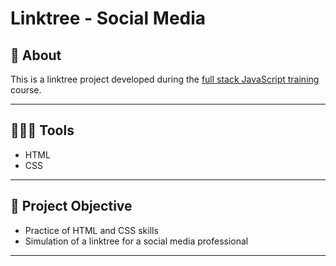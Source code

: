 # Linktree - Social Media

## 💬  About

This is a linktree project developed during the [full stack JavaScript training](https://www.thiago-medeiros.com/v2/) course.

---

## 👨🏽‍💻 Tools

- HTML
- CSS

---

## 🎯 Project Objective

- Practice of HTML and CSS skills
- Simulation of a linktree for a social media professional

---
